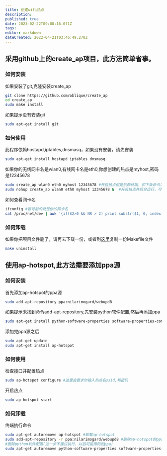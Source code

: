 ```yaml
---
title: 创建wifi热点
description: 
published: true
date: 2023-02-22T09:00:16.071Z
tags: 
editor: markdown
dateCreated: 2022-04-21T03:46:49.270Z
---
```


## 采用github上的create_ap项目，此方法简单省事。

### 如何安装

如果安装了git,克隆安装create_ap

```bash
git clone https://github.com/oblique/create_ap 
cd create_ap 
sudo make install 
```

如果提示没有安装git

```bash
sudo apt-get install git
```

### 如何使用

此程序依赖hostapd,iptables,dnsmasq，如果没有安装，请先安装

```bash
sudo apt-get install hostapd iptables dnsmasq
```

如果你的无线网卡名是wlan0,有线网卡名是eth0,你想创建的热点是myhost,密码是12345678

```bash
sudo create_ap wlan0 eth0 myhost 12345678 #开启热点但是依赖终端，和下条命令二选其一
sudo nohup create_ap wlan0 eth0 myhost 12345678 &  #开启热点并后台运行，可以关闭终端
```

如何查看网卡名

```bash
ifconfig #冒号前的就是你的网卡名
cat /proc/net/dev | awk '{if($2>0 && NR > 2) print substr($1, 0, index($1, ":") - 1)}' #这条命令会列出你的所有网卡名
```

### 如何卸载

如果你把项目文件删了，请再去下载一份，或者到[这里](https://github.com/oblique/create_ap/blob/master/Makefile)复制一份Makefile文件

```bash
make uninstall
```

## 使用ap-hotspot,此方法需要添加ppa源

### 如何安装

首先添加ap-hotspot的ppa源

```bash
sudo add-apt-repository ppa:nilarimogard/webupd8
```

如果提示未找到命令add-apt-repository,先安装python软件配置,然后再添加ppa

```bash
sudo apt-get install python-software-properties software-properties-common
```

添加完ppa源之后

```bash
sudo apt-get update
sudo apt-get install ap-hotspot
```

### 如何使用

检查接口并配置热点

```bash
sudo ap-hotspot configure #这里会要求你输入热点名ssid,和密码
```

开启热点

```bash
sudo ap-hotspot start
```

### 如何卸载

终端执行命令

```bash
sudo apt-get autoremove ap-hotspot #卸载ap-hotspot
sudo add-apt-repository -r ppa:nilarimogard/webupd8 #删除ap-hotspot的ppa源
#删除python软件配置(这一步不建议执行，以后可能用的到ppa)
sudo apt-get autoremove python-software-properties software-properties-common
```